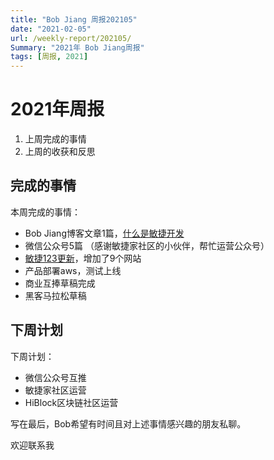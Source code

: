 ```yaml
---
title: "Bob Jiang 周报202105"
date: "2021-02-05"
url: /weekly-report/202105/
Summary: "2021年 Bob Jiang周报"
tags: [周报, 2021]
---
```


# 2021年周报

1. 上周完成的事情
2. 上周的收获和反思

## 完成的事情

本周完成的事情：

- Bob Jiang博客文章1篇，[什么是敏捷开发](/what-is-agile/)
- 微信公众号5篇 （感谢敏捷家社区的小伙伴，帮忙运营公众号）
- [敏捷123更新](https://www.agile123.net)，增加了9个网站
- 产品部署aws，测试上线
- 商业互捧草稿完成
- 黑客马拉松草稿

## 下周计划 

下周计划：

- 微信公众号互推
- 敏捷家社区运营
- HiBlock区块链社区运营

写在最后，Bob希望有时间且对上述事情感兴趣的朋友私聊。

欢迎联系我